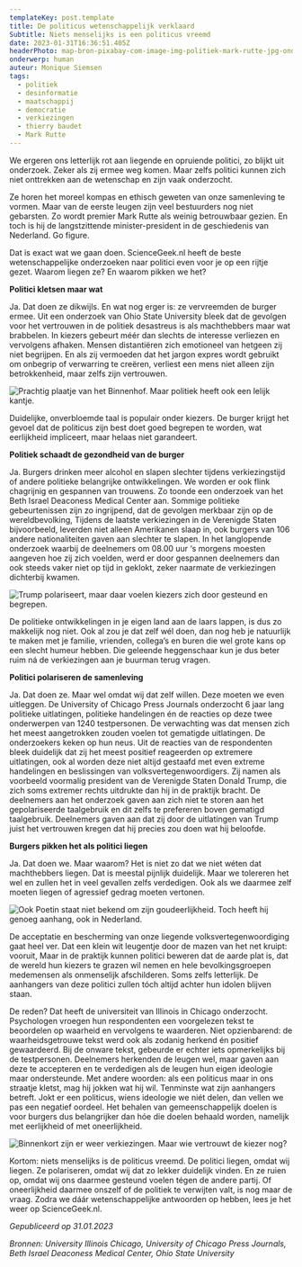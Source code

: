 ```yaml
---
templateKey: post.template
title: De politicus wetenschappelijk verklaard
Subtitle: Niets menselijks is een politicus vreemd
date: 2023-01-31T16:36:51.405Z
headerPhoto: map-bron-pixabay-com-image-img-politiek-mark-rutte-jpg-onderschrift-mark-rutte-wordt-vaak-gezien-als-onbetrouwbaar-hij-is-tevens-de-langstzittende-minister-president-in-de-geschiedenis-van-nederland
onderwerp: human
auteur: Monique Siemsen
tags:
  - politiek
  - desinformatie
  - maatschappij
  - democratie
  - verkiezingen
  - thierry baudet
  - Mark Rutte
---
```

We ergeren ons letterlijk rot aan liegende en opruiende politici, zo blijkt uit onderzoek. Zeker als zij ermee weg komen. Maar zelfs politici kunnen zich niet onttrekken aan de wetenschap en zijn vaak onderzocht. 



Ze horen het moreel kompas en ethisch geweten van onze samenleving te vormen. Maar van de eerste leugen zijn veel bestuurders nog niet gebarsten. Zo wordt premier Mark Rutte als weinig betrouwbaar gezien. En toch is hij de langstzittende minister-president in de geschiedenis van Nederland. Go figure.



Dat is exact wat we gaan doen. ScienceGeek.nl heeft de beste wetenschappelijke onderzoeken naar politici even voor je op een rijtje gezet. Waarom liegen ze? En waarom pikken we het?



**Politici kletsen maar wat**

Ja. Dat doen ze dikwijls. En wat nog erger is: ze vervreemden de burger ermee. Uit een onderzoek van Ohio State University bleek dat de gevolgen voor het vertrouwen in de politiek desastreus is als machthebbers maar wat brabbelen. In kiezers gebeurt méér dan slechts de interesse verliezen en vervolgens afhaken. Mensen distantiëren zich emotioneel van hetgeen zij niet begrijpen. En als zij vermoeden dat het jargon expres wordt gebruikt om onbegrip of verwarring te creëren, verliest een mens niet alleen zijn betrokkenheid, maar zelfs zijn vertrouwen. 

![Prachtig plaatje van het Binnenhof. Maar politiek heeft ook een lelijk kantje.](/img/politiek-binnenhof-nacht.jpg "Pixabay.com")

Duidelijke, onverbloemde taal is populair onder kiezers. De burger krijgt het gevoel dat de politicus zijn best doet goed begrepen te worden, wat eerlijkheid impliceert, maar helaas niet garandeert.



**Politiek schaadt de gezondheid van de burger**

Ja. Burgers drinken meer alcohol en slapen slechter tijdens verkiezingstijd of andere politieke belangrijke ontwikkelingen. We worden er ook flink chagrijnig en gespannen van trouwens. Zo toonde een onderzoek van het Beth Israel Deaconess Medical Center aan. Sommige politieke gebeurtenissen zijn zo ingrijpend, dat de gevolgen merkbaar zijn op de wereldbevolking, Tijdens de laatste verkiezingen in de Verenigde Staten bijvoorbeeld, leverden niet alleen Amerikanen slaap in, ook burgers van 106 andere nationaliteiten gaven aan slechter te slapen. In het langlopende onderzoek waarbij de deelnemers om 08.00 uur ‘s morgens moesten aangeven hoe zij zich voelden, werd er door gespannen deelnemers dan ook steeds vaker niet op tijd in geklokt, zeker naarmate de verkiezingen dichterbij kwamen.

![Trump polariseert, maar daar voelen kiezers zich door gesteund en begrepen.](/img/politiek-donald-trump.jpg "Pixabay.com")

De politieke ontwikkelingen in je eigen land aan de laars lappen, is dus zo makkelijk nog niet. Ook al zou je dat zelf wél doen, dan nog heb je natuurlijk te maken met je familie, vrienden, collega’s en buren die wel grote kans op een slecht humeur hebben. Die geleende heggenschaar kun je dus beter ruim ná de verkiezingen aan je buurman terug vragen.



**Politici polariseren de samenleving**

Ja. Dat doen ze. Maar wel omdat wij dat zelf willen. Deze moeten we even uitleggen. De University of Chicago Press Journals onderzocht 6 jaar lang politieke uitlatingen, politieke handelingen én de reacties op deze twee onderwerpen van 1240 testpersonen. De verwachting was dat mensen zich het meest aangetrokken zouden voelen tot gematigde uitlatingen. De onderzoekers keken op hun neus. Uit de reacties van de respondenten bleek duidelijk dat zij het meest positief reageerden op extremere uitlatingen, ook al worden deze niet altijd gestaafd met even extreme handelingen en beslissingen van volksvertegenwoordigers. Zij namen als voorbeeld voormalig president van de Verenigde Staten Donald Trump, die zich soms extremer rechts uitdrukte dan hij in de praktijk bracht. De deelnemers aan het onderzoek gaven aan zich niet te storen aan het gepolariseerde taalgebruik en dit zelfs te prefereren boven gematigd taalgebruik. Deelnemers gaven aan dat zij door de uitlatingen van Trump juist het vertrouwen kregen dat hij precies zou doen wat hij beloofde.



**Burgers pikken het als politici liegen**

Ja. Dat doen we. Maar waarom? Het is niet zo dat we niet wéten dat machthebbers liegen. Dat is meestal pijnlijk duidelijk. Maar we tolereren het wel en zullen het in veel gevallen zelfs verdedigen. Ook als we daarmee zelf moeten liegen of agressief gedrag moeten vertonen.

![Ook Poetin staat niet bekend om zijn goudeerlijkheid. Toch heeft hij genoeg aanhang, ook in Nederland.](/img/politiek-poetin-blauw.jpg "Pixabay.com")

De acceptatie en bescherming van onze liegende volksvertegenwoordiging gaat heel ver. Dat een klein wit leugentje door de mazen van het net kruipt: vooruit, Maar in de praktijk kunnen politici beweren dat de aarde plat is, dat de wereld hun kiezers te grazen wil nemen en hele bevolkingsgroepen medemensen als onmenselijk afschilderen. Soms zelfs letterlijk. De aanhangers van deze politici zullen tóch altijd achter hun idolen blijven staan. 



De reden? Dat heeft de universiteit van Illinois in Chicago onderzocht. Psychologen vroegen hun respondenten een voorgelezen tekst te beoordelen op waarheid en vervolgens te waarderen. Niet opzienbarend: de waarheidsgetrouwe tekst werd ook als zodanig herkend én positief gewaardeerd. Bij de onware tekst, gebeurde er echter iets opmerkelijks bij de testpersonen. Deelnemers herkenden de leugen wel, maar gaven aan deze te accepteren en te verdedigen als de leugen hun eigen ideologie maar ondersteunde. Met andere woorden: als een politicus maar in ons straatje kletst, mag hij jokken wat hij wil. Tenminste wat zijn aanhangers betreft. Jokt er een politicus, wiens ideologie we niét delen, dan vellen we pas een negatief oordeel. Het behalen van gemeenschappelijk doelen is voor burgers dus belangrijker dan hóe die doelen behaald worden, namelijk met eerlijkheid of met oneerlijkheid. 

![Binnenkort zijn er weer verkiezingen. Maar wie vertrouwt de kiezer nog?](/img/politiek-links-rechts.jpg "Pixabay.com")

Kortom: niets menselijks is de politicus vreemd. De politici liegen, omdat wij liegen. Ze polariseren, omdat wij dat zo lekker duidelijk vinden. En ze ruien op, omdat wij ons daarmee gesteund voelen tégen de andere partij. Of oneerlijkheid daarmee onszelf of de politiek te verwijten valt, is nog maar de vraag. Zodra we dáár wetenschappelijke antwoorden op hebben, lees je het weer op ScienceGeek.nl.



*Gepubliceerd op 31.01.2023*



*Bronnen: University Illinois Chicago, University of Chicago Press Journals, Beth Israel Deaconess Medical Center, Ohio State University*